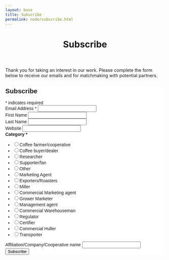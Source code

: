 ```yaml
---
layout: base
title: Subscribe
permalink: node/subscribe.html
---
```

<header>
  <div class="container">
    <div class="header-content">
      <h1>Subscribe</h1>
    </div>
  </div>
</header>

<p>Thank you for taking an interest in our work. Please complete the form below to receive our emails and for matchmaking with potential partners.</p>

<!-- Begin Mailchimp Signup Form -->
<link href="//cdn-images.mailchimp.com/embedcode/classic-10_7.css" rel="stylesheet" type="text/css">
<style type="text/css">
	#mc_embed_signup{background:#fff; clear:left; font:14px Helvetica,Arial,sans-serif; }
	/* Add your own Mailchimp form style overrides in your site stylesheet or in this style block.
	   We recommend moving this block and the preceding CSS link to the HEAD of your HTML file. */
</style>
<div id="mc_embed_signup">
<form action="https://mykahawa.us5.list-manage.com/subscribe/post?u=7817ef8a837320da3d97722b2&amp;id=2c9f3e22cb" method="post" id="mc-embedded-subscribe-form" name="mc-embedded-subscribe-form" class="validate" target="_blank" novalidate>
    <div id="mc_embed_signup_scroll">
	<h2>Subscribe</h2>
<div class="indicates-required"><span class="asterisk">*</span> indicates required</div>
<div class="mc-field-group">
	<label for="mce-EMAIL">Email Address  <span class="asterisk">*</span>
</label>
	<input type="email" value="" name="EMAIL" class="required email" id="mce-EMAIL">
</div>
<div class="mc-field-group">
	<label for="mce-FNAME">First Name </label>
	<input type="text" value="" name="FNAME" class="" id="mce-FNAME">
</div>
<div class="mc-field-group">
	<label for="mce-LNAME">Last Name </label>
	<input type="text" value="" name="LNAME" class="" id="mce-LNAME">
</div>
<div class="mc-field-group">
	<label for="mce-MMERGE5">Website </label>
	<input type="url" value="" name="MMERGE5" class=" url" id="mce-MMERGE5">
</div>
<div class="mc-field-group input-group">
    <strong>Category  <span class="asterisk">*</span>
</strong>
    <ul><li><input type="radio" value="Coffee farmer/cooperative" name="MMERGE6" id="mce-MMERGE6-0"><label for="mce-MMERGE6-0">Coffee farmer/cooperative</label></li>
<li><input type="radio" value="Coffee buyer/dealer" name="MMERGE6" id="mce-MMERGE6-1"><label for="mce-MMERGE6-1">Coffee buyer/dealer</label></li>
<li><input type="radio" value="Researcher" name="MMERGE6" id="mce-MMERGE6-2"><label for="mce-MMERGE6-2">Researcher</label></li>
<li><input type="radio" value="Supporter/fan" name="MMERGE6" id="mce-MMERGE6-3"><label for="mce-MMERGE6-3">Supporter/fan</label></li>
<li><input type="radio" value="Other" name="MMERGE6" id="mce-MMERGE6-4"><label for="mce-MMERGE6-4">Other</label></li>
<li><input type="radio" value="Marketing Agent" name="MMERGE6" id="mce-MMERGE6-5"><label for="mce-MMERGE6-5">Marketing Agent</label></li>
<li><input type="radio" value="Exporters/Roasters" name="MMERGE6" id="mce-MMERGE6-6"><label for="mce-MMERGE6-6">Exporters/Roasters</label></li>
<li><input type="radio" value="Miller" name="MMERGE6" id="mce-MMERGE6-7"><label for="mce-MMERGE6-7">Miller</label></li>
<li><input type="radio" value="Commercial Marketing agent" name="MMERGE6" id="mce-MMERGE6-8"><label for="mce-MMERGE6-8">Commercial Marketing agent</label></li>
<li><input type="radio" value="Grower Marketer" name="MMERGE6" id="mce-MMERGE6-9"><label for="mce-MMERGE6-9">Grower Marketer</label></li>
<li><input type="radio" value="Management agent" name="MMERGE6" id="mce-MMERGE6-10"><label for="mce-MMERGE6-10">Management agent</label></li>
<li><input type="radio" value="Commercial Warehouseman" name="MMERGE6" id="mce-MMERGE6-11"><label for="mce-MMERGE6-11">Commercial Warehouseman</label></li>
<li><input type="radio" value="Regulator" name="MMERGE6" id="mce-MMERGE6-12"><label for="mce-MMERGE6-12">Regulator</label></li>
<li><input type="radio" value="Certifier" name="MMERGE6" id="mce-MMERGE6-13"><label for="mce-MMERGE6-13">Certifier</label></li>
<li><input type="radio" value="Commercial Huller" name="MMERGE6" id="mce-MMERGE6-14"><label for="mce-MMERGE6-14">Commercial Huller</label></li>
<li><input type="radio" value="Transporter" name="MMERGE6" id="mce-MMERGE6-15"><label for="mce-MMERGE6-15">Transporter</label></li>
</ul>
</div>
<div class="mc-field-group">
	<label for="mce-MMERGE7">Affiliation/Company/Cooperative name </label>
	<input type="text" value="" name="MMERGE7" class="" id="mce-MMERGE7">
</div>
	<div id="mce-responses" class="clear">
		<div class="response" id="mce-error-response" style="display:none"></div>
		<div class="response" id="mce-success-response" style="display:none"></div>
	</div>    <!-- real people should not fill this in and expect good things - do not remove this or risk form bot signups-->
    <div style="position: absolute; left: -5000px;" aria-hidden="true"><input type="text" name="b_7817ef8a837320da3d97722b2_2c9f3e22cb" tabindex="-1" value=""></div>
    <div class="clear"><input type="submit" value="Subscribe" name="subscribe" id="mc-embedded-subscribe" class="button"></div>
    </div>
</form>
</div>
<script type='text/javascript' src='//s3.amazonaws.com/downloads.mailchimp.com/js/mc-validate.js'></script><script type='text/javascript'>(function($) {window.fnames = new Array(); window.ftypes = new Array();fnames[0]='EMAIL';ftypes[0]='email';fnames[1]='FNAME';ftypes[1]='text';fnames[2]='LNAME';ftypes[2]='text';fnames[3]='ADDRESS';ftypes[3]='address';fnames[4]='PHONE';ftypes[4]='phone';fnames[5]='MMERGE5';ftypes[5]='url';fnames[6]='MMERGE6';ftypes[6]='radio';fnames[7]='MMERGE7';ftypes[7]='text';}(jQuery));var $mcj = jQuery.noConflict(true);</script>
<!--End mc_embed_signup-->